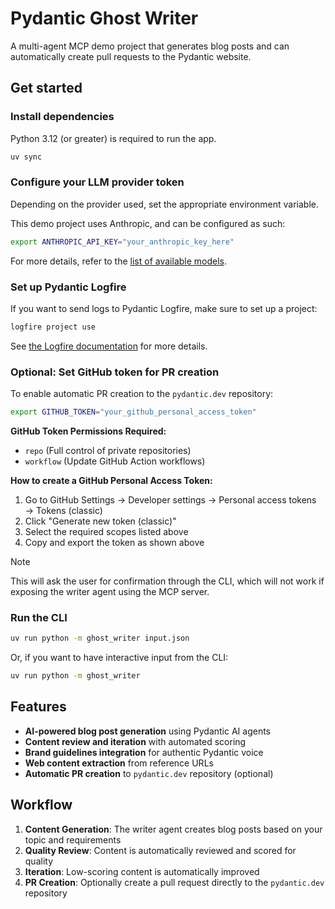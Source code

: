 # Pydantic Ghost Writer

A multi-agent MCP demo project that generates blog posts and can automatically create pull requests to the Pydantic website.

## Get started

### Install dependencies

Python 3.12 (or greater) is required to run the app.

```bash
uv sync
```

### Configure your LLM provider token

Depending on the provider used, set the appropriate environment variable.

This demo project uses Anthropic, and can be configured as such:

```bash
export ANTHROPIC_API_KEY="your_anthropic_key_here"
```

For more details, refer to the [list of available models](https://ai.pydantic.dev/models/).

### Set up Pydantic Logfire

If you want to send logs to Pydantic Logfire, make sure to set up a project:

```bash
logfire project use
```

See [the Logfire documentation](https://logfire.pydantic.dev/docs/how-to-guides/create-write-tokens/)
for more details.

### Optional: Set GitHub token for PR creation

To enable automatic PR creation to the `pydantic.dev` repository:

```bash
export GITHUB_TOKEN="your_github_personal_access_token"
```

**GitHub Token Permissions Required:**

- `repo` (Full control of private repositories)
- `workflow` (Update GitHub Action workflows)

**How to create a GitHub Personal Access Token:**

1. Go to GitHub Settings → Developer settings → Personal access tokens → Tokens (classic)
2. Click "Generate new token (classic)"
3. Select the required scopes listed above
4. Copy and export the token as shown above

> [!NOTE]
> This will ask the user for confirmation through the CLI, which will not work if exposing
> the writer agent using the MCP server.

### Run the CLI

```bash
uv run python -m ghost_writer input.json
```

Or, if you want to have interactive input from the CLI:

```bash
uv run python -m ghost_writer
```

## Features

- **AI-powered blog post generation** using Pydantic AI agents
- **Content review and iteration** with automated scoring
- **Brand guidelines integration** for authentic Pydantic voice
- **Web content extraction** from reference URLs
- **Automatic PR creation** to `pydantic.dev` repository (optional)

## Workflow

1. **Content Generation**: The writer agent creates blog posts based on your topic and requirements
2. **Quality Review**: Content is automatically reviewed and scored for quality
3. **Iteration**: Low-scoring content is automatically improved
4. **PR Creation**: Optionally create a pull request directly to the `pydantic.dev` repository
